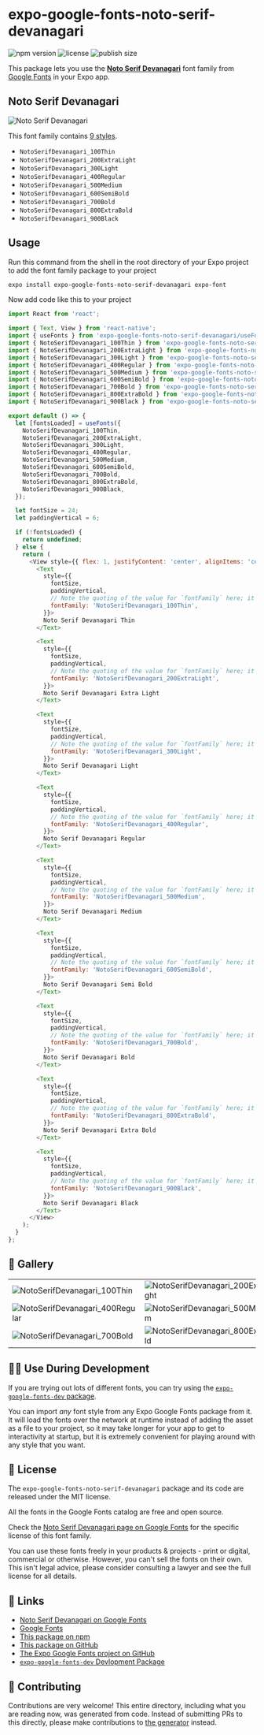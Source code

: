 # expo-google-fonts-noto-serif-devanagari

![npm version](https://flat.badgen.net/npm/v/expo-google-fonts-noto-serif-devanagari)
![license](https://flat.badgen.net/github/license/expo/google-fonts)
![publish size](https://flat.badgen.net/packagephobia/install/expo-google-fonts-noto-serif-devanagari)

This package lets you use the [**Noto Serif Devanagari**](https://fonts.google.com/specimen/Noto+Serif+Devanagari) font family from [Google Fonts](https://fonts.google.com/) in your Expo app.

## Noto Serif Devanagari

![Noto Serif Devanagari](./font-family.png)

This font family contains [9 styles](#-gallery).

- `NotoSerifDevanagari_100Thin`
- `NotoSerifDevanagari_200ExtraLight`
- `NotoSerifDevanagari_300Light`
- `NotoSerifDevanagari_400Regular`
- `NotoSerifDevanagari_500Medium`
- `NotoSerifDevanagari_600SemiBold`
- `NotoSerifDevanagari_700Bold`
- `NotoSerifDevanagari_800ExtraBold`
- `NotoSerifDevanagari_900Black`

## Usage

Run this command from the shell in the root directory of your Expo project to add the font family package to your project
```sh
expo install expo-google-fonts-noto-serif-devanagari expo-font
```

Now add code like this to your project
```js
import React from 'react';

import { Text, View } from 'react-native';
import { useFonts } from 'expo-google-fonts-noto-serif-devanagari/useFonts';
import { NotoSerifDevanagari_100Thin } from 'expo-google-fonts-noto-serif-devanagari/100Thin';
import { NotoSerifDevanagari_200ExtraLight } from 'expo-google-fonts-noto-serif-devanagari/200ExtraLight';
import { NotoSerifDevanagari_300Light } from 'expo-google-fonts-noto-serif-devanagari/300Light';
import { NotoSerifDevanagari_400Regular } from 'expo-google-fonts-noto-serif-devanagari/400Regular';
import { NotoSerifDevanagari_500Medium } from 'expo-google-fonts-noto-serif-devanagari/500Medium';
import { NotoSerifDevanagari_600SemiBold } from 'expo-google-fonts-noto-serif-devanagari/600SemiBold';
import { NotoSerifDevanagari_700Bold } from 'expo-google-fonts-noto-serif-devanagari/700Bold';
import { NotoSerifDevanagari_800ExtraBold } from 'expo-google-fonts-noto-serif-devanagari/800ExtraBold';
import { NotoSerifDevanagari_900Black } from 'expo-google-fonts-noto-serif-devanagari/900Black';

export default () => {
  let [fontsLoaded] = useFonts({
    NotoSerifDevanagari_100Thin,
    NotoSerifDevanagari_200ExtraLight,
    NotoSerifDevanagari_300Light,
    NotoSerifDevanagari_400Regular,
    NotoSerifDevanagari_500Medium,
    NotoSerifDevanagari_600SemiBold,
    NotoSerifDevanagari_700Bold,
    NotoSerifDevanagari_800ExtraBold,
    NotoSerifDevanagari_900Black,
  });

  let fontSize = 24;
  let paddingVertical = 6;

  if (!fontsLoaded) {
    return undefined;
  } else {
    return (
      <View style={{ flex: 1, justifyContent: 'center', alignItems: 'center' }}>
        <Text
          style={{
            fontSize,
            paddingVertical,
            // Note the quoting of the value for `fontFamily` here; it expects a string!
            fontFamily: 'NotoSerifDevanagari_100Thin',
          }}>
          Noto Serif Devanagari Thin
        </Text>

        <Text
          style={{
            fontSize,
            paddingVertical,
            // Note the quoting of the value for `fontFamily` here; it expects a string!
            fontFamily: 'NotoSerifDevanagari_200ExtraLight',
          }}>
          Noto Serif Devanagari Extra Light
        </Text>

        <Text
          style={{
            fontSize,
            paddingVertical,
            // Note the quoting of the value for `fontFamily` here; it expects a string!
            fontFamily: 'NotoSerifDevanagari_300Light',
          }}>
          Noto Serif Devanagari Light
        </Text>

        <Text
          style={{
            fontSize,
            paddingVertical,
            // Note the quoting of the value for `fontFamily` here; it expects a string!
            fontFamily: 'NotoSerifDevanagari_400Regular',
          }}>
          Noto Serif Devanagari Regular
        </Text>

        <Text
          style={{
            fontSize,
            paddingVertical,
            // Note the quoting of the value for `fontFamily` here; it expects a string!
            fontFamily: 'NotoSerifDevanagari_500Medium',
          }}>
          Noto Serif Devanagari Medium
        </Text>

        <Text
          style={{
            fontSize,
            paddingVertical,
            // Note the quoting of the value for `fontFamily` here; it expects a string!
            fontFamily: 'NotoSerifDevanagari_600SemiBold',
          }}>
          Noto Serif Devanagari Semi Bold
        </Text>

        <Text
          style={{
            fontSize,
            paddingVertical,
            // Note the quoting of the value for `fontFamily` here; it expects a string!
            fontFamily: 'NotoSerifDevanagari_700Bold',
          }}>
          Noto Serif Devanagari Bold
        </Text>

        <Text
          style={{
            fontSize,
            paddingVertical,
            // Note the quoting of the value for `fontFamily` here; it expects a string!
            fontFamily: 'NotoSerifDevanagari_800ExtraBold',
          }}>
          Noto Serif Devanagari Extra Bold
        </Text>

        <Text
          style={{
            fontSize,
            paddingVertical,
            // Note the quoting of the value for `fontFamily` here; it expects a string!
            fontFamily: 'NotoSerifDevanagari_900Black',
          }}>
          Noto Serif Devanagari Black
        </Text>
      </View>
    );
  }
};

```

## 🔡 Gallery


||||
|-|-|-|
|![NotoSerifDevanagari_100Thin](.//100Thin/NotoSerifDevanagari_100Thin.ttf.png)|![NotoSerifDevanagari_200ExtraLight](.//200ExtraLight/NotoSerifDevanagari_200ExtraLight.ttf.png)|![NotoSerifDevanagari_300Light](.//300Light/NotoSerifDevanagari_300Light.ttf.png)||
|![NotoSerifDevanagari_400Regular](.//400Regular/NotoSerifDevanagari_400Regular.ttf.png)|![NotoSerifDevanagari_500Medium](.//500Medium/NotoSerifDevanagari_500Medium.ttf.png)|![NotoSerifDevanagari_600SemiBold](.//600SemiBold/NotoSerifDevanagari_600SemiBold.ttf.png)||
|![NotoSerifDevanagari_700Bold](.//700Bold/NotoSerifDevanagari_700Bold.ttf.png)|![NotoSerifDevanagari_800ExtraBold](.//800ExtraBold/NotoSerifDevanagari_800ExtraBold.ttf.png)|![NotoSerifDevanagari_900Black](.//900Black/NotoSerifDevanagari_900Black.ttf.png)||


## 👩‍💻 Use During Development

If you are trying out lots of different fonts, you can try using the [`expo-google-fonts-dev` package](https://github.com/freeboub/google-fonts/tree/master/font-packages/dev#readme).

You can import *any* font style from any Expo Google Fonts package from it. It will load the fonts
over the network at runtime instead of adding the asset as a file to your project, so it may take longer
for your app to get to interactivity at startup, but it is extremely convenient
for playing around with any style that you want.

## 📖 License

The `expo-google-fonts-noto-serif-devanagari` package and its code are released under the MIT license.

All the fonts in the Google Fonts catalog are free and open source.

Check the [Noto Serif Devanagari page on Google Fonts](https://fonts.google.com/specimen/Noto+Serif+Devanagari) for the specific license of this font family.

You can use these fonts freely in your products & projects - print or digital, commercial or otherwise. However, you can't sell the fonts on their own. This isn't legal advice, please consider consulting a lawyer and see the full license for all details.

## 🔗 Links

- [Noto Serif Devanagari on Google Fonts](https://fonts.google.com/specimen/Noto+Serif+Devanagari)
- [Google Fonts](https://fonts.google.com/)
- [This package on npm](https://www.npmjs.com/package/expo-google-fonts-noto-serif-devanagari)
- [This package on GitHub](https://github.com/freeboub/google-fonts/tree/master/font-packages/noto-serif-devanagari)
- [The Expo Google Fonts project on GitHub](https://github.com/freeboub/google-fonts)
- [`expo-google-fonts-dev` Devlopment Package](https://github.com/freeboub/google-fonts/tree/master/font-packages/dev)

## 🤝 Contributing

Contributions are very welcome! This entire directory, including what you are reading now, was generated from code. Instead of submitting PRs to this directly, please make contributions to [the generator](https://github.com/freeboub/google-fonts/tree/master/packages/generator) instead.
